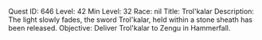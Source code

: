 Quest ID: 646
Level: 42
Min Level: 32
Race: nil
Title: Trol'kalar
Description: The light slowly fades, the sword Trol'kalar, held within a stone sheath has been released.
Objective: Deliver Trol'kalar to Zengu in Hammerfall.
